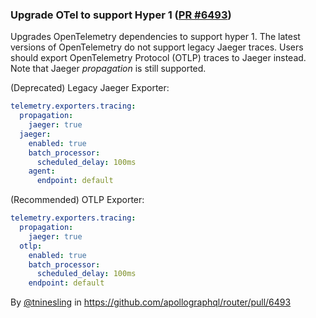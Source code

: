 ### Upgrade OTel to support Hyper 1 ([PR #6493](https://github.com/apollographql/router/pull/6493))

Upgrades OpenTelemetry dependencies to support hyper 1. The latest versions of OpenTelemetry do not support legacy Jaeger traces. Users should export OpenTelemetry Protocol (OTLP) traces to Jaeger instead. Note that Jaeger _propagation_ is still supported.

(Deprecated) Legacy Jaeger Exporter:

```yaml
telemetry.exporters.tracing:
  propagation:
    jaeger: true
  jaeger:
    enabled: true
    batch_processor:
      scheduled_delay: 100ms
    agent:
      endpoint: default
```

(Recommended) OTLP Exporter:

```yaml
telemetry.exporters.tracing:
  propagation:
    jaeger: true
  otlp:
    enabled: true
    batch_processor:
      scheduled_delay: 100ms
    endpoint: default
```

By [@tninesling](https://github.com/tninesling) in https://github.com/apollographql/router/pull/6493
